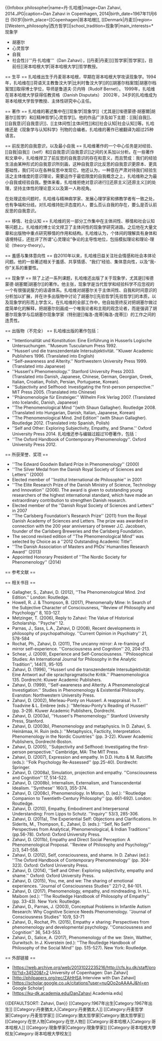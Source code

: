 {{Infobox philosopher|name=丹·扎哈维|image=Dan Zahavi, 2014.JPG|caption=Dan Zahavi in Copenhagen, 2014|birth_date=<span>1967年11月6日</span><span class="noprint ForceAgeToShow"> (50岁)</span>|birth_place=[[Copenhagen|哥本哈根]], [[Denmark|丹麦]]|region=[[Western_philosophy|西方哲学]]|school_tradition=现象学|main_interests=* 现象学
* 胡塞尔
* 心灵哲学
* 自我
* 社会性}}'''丹·扎哈维'''（Dan Zahavi），[[丹麦|丹麦]][[哲学家|哲学家]]，目前任[[哥本哈根大学|哥本哈根大学]]哲学教授。

== 生平 ==
扎哈维出生于丹麦哥本哈根，早期在哥本哈根大学攻读现象学。1994年，扎哈维在[[荷语天主教鲁汶大学|比利时鲁汶大学]]的[[胡塞尔档案馆|胡塞尔档案馆]]取得博士学位，导师是鲁道夫·贝内特（Rudolf Bernet）。 1999年，扎哈维在哥本哈根大学获得任教资格（Danish Disputats） 2002年，34岁的扎哈维成为哥本哈根大学哲学教授、主体性研究中心主任。

== 著作 ==
扎哈维的著述集中在[[现象学|现象学]]（尤其是[[埃德蒙德·胡塞爾|胡塞尔]]哲学）和[[精神哲学|心灵哲学]]。他的作品广涉及如下主题：[[我|自我]]、[[自我意识|自我意识]]、[[主体间性|主体间性]]和[[社会认知|社会认知]]等。扎哈维还是《现象学与认知科学》刊物的合编者。扎哈维的著作已被翻译为超过25种语言。

== 前反思的自我意识，以及最小自我 ==
扎哈维著作的一个中心任务是对经验、[[自我|自我]]（self）和[[自我意识|自我意识]]之间的关系加以分析。在一些著作和文章中，扎哈维捍卫了前反思的自我意识的存在和意义，而且赞成：我们的经验生活由某种形式的自我意识所刻画，这种自我意识比反思的自我意识更原本、更具基础性，我们可以在各种反思中发现它。他还认为，一种意在严肃对待我们经验生活之主体维度的意识理论，需要运作于最低限度的自我概念之上，扎哈维称之为最小自我或经验自我。整体来看，扎哈维拒绝对意识进行[[还原主义|还原主义]]的处理，坚持主体性的理论意义以及第一人称视角。

在处理这些问题时，扎哈维与精神病学家、发展心理学家和佛教学者有一致之处，也有争端和分歧。对扎哈维持批评态度的人，要么否认自我的存在，要么是否认前反思的自我意识。

== 移情、社会认知 ==
扎哈维的另一部分工作集中在主体间性、移情和社会认知等问题上。扎哈维的博士论文捍卫了主体间性的现象学研究进路。之后他在大量文章和出版物中重点研究移情的作用和结构。扎哈维认为，个体间的理解具有身体和语境特征，还批评了所谓“心灵理论”争论的主导性地位，包括模拟理论和理论-理论（theory-theory）。

== 羞感与集体意向性 ==
自2010年以来，扎哈维日益关注社会情感和社会本体论问题。他的一些著述相关于羞感、共享情感、“我们”经验、集体意向性，以及“我-你”关系的重要性。

== 现象学 ==
除了上述一系列课题，扎哈维还出版了关于现象学，尤其是[[埃德蒙德·胡塞爾|胡塞尔]]的著作。他主张，现象学是当代哲学和经验科学不应忽视的一个有很强说服力的话语体系。扎哈维对胡塞尔关于主体间性、自我和时间意识的分析加以扩展，并在许多出版物中讨论了胡塞尔[[先验哲学|先验哲学]]的本质，以及现象学的形而上学含义。在扎哈维的全部工作中，他自始至终反对把胡塞尔做过度简单化的解释，把胡塞尔刻画成一个唯我论者和主观的观念论者，而是强调了胡塞尔现象学与后胡塞尔现象学家（特别是[[梅洛-庞蒂|梅洛-庞蒂]]）的工作之间的连贯性。

== 出版物（不完全） ==
扎哈维出版的著作包括：
* ''Intentionalität und Konstitution: Eine Einführung in Husserls Logische Untersuchungen. ''Museum Tusculanum Press 1992.  
* ''Husserl und die transzendentale Intersubjektivität. ''Kluwer Academic Publishers 1996. (Translated into English)  
* ''Self-awareness and Alterity.'' Northwestern University Press 1999. (Translated into Japanese) 
* ''Husserl's Phenomenology.'' Stanford University Press 2003. (Translated into Danish, Japanese, Chinese, German, Georgian, Greek, Italian, Croatian, Polish, Persian, Portuguese, Korean).  
* ''Subjectivity and Selfhood: Investigating the first-person perspective.'' MIT Press 2005. (Translated into Chinese) 
* ''Phänomenologie für Einsteiger.'' Wilhelm Fink Verlag 2007. (Translated into Icelandic, Danish, Japanese)
* ''The Phenomenological Mind ''(with Shaun Gallagher). Routledge 2008. (Translated into Hungarian, Danish, Italian, Japanese, Korean)
* ''The Phenomenological Mind. 2nd Edition'' (with Shaun Gallagher). Routledge 2012. (Translated into Spanish, Polish)
* ''Self and Other: Exploring Subjectivity, Empathy, and Shame.'' Oxford University Press 2014.
扎哈维还参与编辑过超过10卷著作，包括：
* ''The Oxford Handbook of Contemporary Phenomenology''. Oxford University Press 2012.

== 所获荣誉、奖项 ==
* ''The Edward Goodwin Ballard Prize in Phenomenology'' (2000)
* ''The Silver Medal from the Danish Royal Society of Sciences and Letters'' (2000)
* Elected member of ''Institut International de Philosophie'' in 2001
* ''The Elite Research Prize of the Danish Ministry of Science, Technology and Innovation'' (2006). The award is given to outstanding young researchers of the highest international standard, which have made an extraordinary contribution to strengthen Danish research.
* Elected member of the ''Danish Royal Society of Sciences and Letters'' in 2007
* ''The Carlsberg Foundation's Research Prize'' (2011) from the Royal Danish Academy of Sciences and Letters. The prize was awarded in connection with the 200 year anniversary of brewer J.C. Jacobsen, founder of the Carlsberg Breweries and the Carlsberg Foundation.
* The second revised edition of ''The Phenomenological Mind'' was selected by Choice as a ''2012 Outstanding Academic Title''.
* ''The Danish Association of Masters and PhDs’ Humanities Research Award'' (2013)
* Appointed Honorary President of ''The Nordic Society for Phenomenology'' (2014)

== 参考文献 ==

== 相关书目 ==
* Gallagher, S., Zahavi, D. (2012), ''The Phenomenological Mind. 2nd Edition.'' London: Routledge.
* Howell, R. J. & Thompson, B. (2017), Phenomenally Mine: In Search of the Subjective Character of Consciousness, ''Review of Philosophy and Psychology'' 8, 103-127.
* Metzinger, T. (2006), Reply to Zahavi: The Value of Historical Scholarship. ''Psyche'' 12.
* Parnas, J., Sass, L.A., Zahavi, D (2008), Recent developments in philosophy of psychopathology. ''Current Opinion in Psychiatry'' 21, 578-584
* Rochat, Ph., Zahavi, D. (2011), The uncanny mirror: A re-framing of mirror self-experience. ''Consciousness and Cognition'' 20, 204-213.
* Schear, J. (2009), Experience and Self-Consciousness. ''Philosophical Studies: An International Journal for Philosophy in the Analytic Tradition'', 144(1), 95-105
* Zahavi, D. (1996), ''Husserl und die transzendentale Intersubjektivität: Eine Antwort auf die sprachpragmatische Kritik.'' Phaenomenologica 135. Dordrecht: Kluwer Academic Publishers.
* Zahavi, D. (1999), ''Self-awareness and Alterity. A Phenomenological Investigation.'' Studies in Phenomenology & Existential Philosophy. Evanston: Northwestern University Press. 
* Zahavi, D. (2002), Merleau-Ponty on Husserl. A reappraisal. In T. Toadvine & L. Embree (eds.): ''Merleau-Ponty's Reading of Husserl'' (pp. 3-29). Kluwer Academic Publishers, Dordrecht.
* Zahavi, D. (2003a), ''Husserl's Phenomenology.'' Stanford University Press, Stanford.
* Zahavi, D. (2003b), Phenomenology and metaphysics. In D. Zahavi, S. Heinämaa, H. Ruin (eds.): ''Metaphysics, Facticity, Interpretation. Phenomenology in the Nordic Countries'' (pp. 3-22). Kluwer Academic Publishers, Dordrecht-Boston.
* Zahavi, D. (2005), ''Subjectivity and Selfhood: Investigating the first-person perspective.'' Cambridge, MA: The MIT Press.
* Zahavi, D. (2007), Expression and empathy. In D.D. Hutto & M. Ratcliffe (eds.): ''Folk Psychology Re-Assessed'' (pp.25-40). Dordrecht: Springer.
* Zahavi, D. (2008a), Simulation, projection and empathy. ''Consciousness and Cognition'' 17, 514-522.
* Zahavi, D. (2008b), Internalism, Externalism, and Transcendental Idealism. ''Synthese'' 160/3, 355-374.
* Zahavi, D. (2008c), Phenomenology. In Moran, D. (ed.): ''Routledge Companion to Twentieth-Century Philosophy'' (pp. 661-692). London: Routledge.
* Zahavi, D. (2010), Empathy, Embodiment and Interpersonal Understanding: From Lipps to Schutz. ''Inquiry'' 53/3, 285-306.
* Zahavi, D. (2011a), The Experiential Self: Objections and Clarifications. In Siderits, M., Thompson, E., Zahavi, D. (eds.): ''Self, No Self? Perspectives from Analytical, Phenomenological, & Indian Traditions'' (pp.56-78). Oxford: Oxford University Press.
* Zahavi, D. (2011b), Empathy and Direct Social Perception: A Phenomenological Proposal. ''Review of Philosophy and Psychology'' 2/3, 541-558.
* Zahavi, D. (2012), Self, consciousness, and shame. In D. Zahavi (ed.): ''The Oxford Handbook of Contemporary Phenomenology'' (pp. 304-323). Oxford: Oxford University Press.
* Zahavi, D. (2014), ''Self and Other: Exploring subjectivity, empathy and shame.''  Oxford: Oxford University Press.
* Zahavi, D. (2015), You, me, and we: The sharing of emotional experiences. ''Journal of Consciousness Studies'' 22/1-2, 84-101.
* Zahavi, D. (2017), Phenomenology, empathy, and mindreading. In H.L. Maibom (ed.): ''The Routledge Handbook of Philosophy of Empathy'' (pp. 33-43). New York: Routledge.
* Zahavi, D., Parnas, J. (2003), Conceptual Problems in Infantile Autism Research: Why Cognitive Science Needs Phenomenology. ''Journal of Consciousness Studies'' 10/9, 53-71
* Zahavi, D., Rochat, Ph. (2015), Empathy ≠ sharing: Perspectives from phenomenology and developmental psychology. ''Consciousness and Cognition'' 36, 543-553.
* Zahavi, D., Salice, A. (2017), Phenomenology of the we: Stein, Walther, Gurwitsch. In J. Kiverstein (ed.): ''The Routledge Handbook of Philosophy of the Social Mind'' (pp. 515-527). New York: Routledge.

== 外部链接 ==
* [https://web.archive.org/web/20131022235216/http://cfs.ku.dk/staff/profil/?id=34520&f=2 University of Copenhagen: Dan Zahavi]
* [http://philpapers.org/rec/ZAHHSA Interview with Dan Zahavi]
* [https://scholar.google.co.uk/citations?user=nuQOo2oAAAAJ&hl=en Google Scholar]
* [https://ku-dk.academia.edu/DanZahavi Academia.edu]

{{DEFAULTSORT: Zahavi, Dan}}
[[Category:1967年出生|Category:1967年出生]]
[[Category:丹麥猶太人|Category:丹麥猶太人]]
[[Category:丹麦哲学家|Category:丹麦哲学家]]
[[Category:猶太哲學家|Category:猶太哲學家]]
[[Category:在世人物|Category:在世人物]]
[[Category:哥本哈根人|Category:哥本哈根人]]
[[Category:現象學家|Category:現象學家]]
[[Category:哥本哈根大學校友|Category:哥本哈根大學校友]]